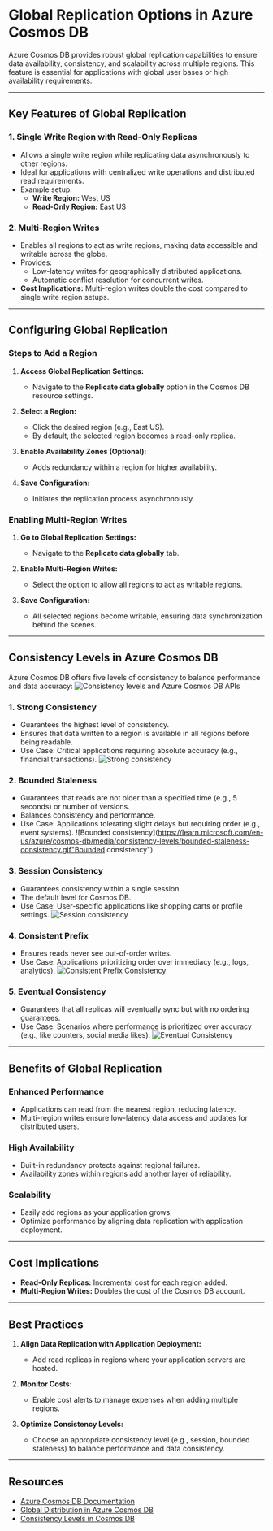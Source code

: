 # Global Replication Options in Azure Cosmos DB

Azure Cosmos DB provides robust global replication capabilities to ensure data availability, consistency, and scalability across multiple regions. This feature is essential for applications with global user bases or high availability requirements.

---

## Key Features of Global Replication

### 1. **Single Write Region with Read-Only Replicas**
- Allows a single write region while replicating data asynchronously to other regions.
- Ideal for applications with centralized write operations and distributed read requirements.
- Example setup:
  - **Write Region:** West US
  - **Read-Only Region:** East US

### 2. **Multi-Region Writes**
- Enables all regions to act as write regions, making data accessible and writable across the globe.
- Provides:
  - Low-latency writes for geographically distributed applications.
  - Automatic conflict resolution for concurrent writes.
- **Cost Implications:** Multi-region writes double the cost compared to single write region setups.

---

## Configuring Global Replication

### Steps to Add a Region
1. **Access Global Replication Settings:**
   - Navigate to the **Replicate data globally** option in the Cosmos DB resource settings.

2. **Select a Region:**
   - Click the desired region (e.g., East US).
   - By default, the selected region becomes a read-only replica.

3. **Enable Availability Zones (Optional):**
   - Adds redundancy within a region for higher availability.

4. **Save Configuration:**
   - Initiates the replication process asynchronously.

### Enabling Multi-Region Writes
1. **Go to Global Replication Settings:**
   - Navigate to the **Replicate data globally** tab.

2. **Enable Multi-Region Writes:**
   - Select the option to allow all regions to act as writable regions.

3. **Save Configuration:**
   - All selected regions become writable, ensuring data synchronization behind the scenes.

---

## Consistency Levels in Azure Cosmos DB
Azure Cosmos DB offers five levels of consistency to balance performance and data accuracy:
![Consistency levels and Azure Cosmos DB APIs](https://learn.microsoft.com/en-us/azure/cosmos-db/media/consistency-levels/five-consistency-levels.png "Consistency levels and Azure Cosmos DB APIs")

### 1. **Strong Consistency**
- Guarantees the highest level of consistency.
- Ensures that data written to a region is available in all regions before being readable.
- Use Case: Critical applications requiring absolute accuracy (e.g., financial transactions).
![Strong consistency](https://learn.microsoft.com/en-us/azure/cosmos-db/media/consistency-levels/strong-consistency.gif "Strong consistency")

### 2. **Bounded Staleness**
- Guarantees that reads are not older than a specified time (e.g., 5 seconds) or number of versions.
- Balances consistency and performance.
- Use Case: Applications tolerating slight delays but requiring order (e.g., event systems).
![Bounded consistency](https://learn.microsoft.com/en-us/azure/cosmos-db/media/consistency-levels/bounded-staleness-consistency.gif"Bounded consistency")

### 3. **Session Consistency**
- Guarantees consistency within a single session.
- The default level for Cosmos DB.
- Use Case: User-specific applications like shopping carts or profile settings.
![Session consistency](https://learn.microsoft.com/en-us/azure/cosmos-db/media/consistency-levels/session-consistency.gif "Session consistency")

### 4. **Consistent Prefix**
- Ensures reads never see out-of-order writes.
- Use Case: Applications prioritizing order over immediacy (e.g., logs, analytics).
![Consistent Prefix Consistency](https://learn.microsoft.com/en-us/azure/cosmos-db/media/consistency-levels/consistent-prefix.gif "Consistent Prefix Consistency")

### 5. **Eventual Consistency**
- Guarantees that all replicas will eventually sync but with no ordering guarantees.
- Use Case: Scenarios where performance is prioritized over accuracy (e.g., like counters, social media likes).
![Eventual Consistency](https://learn.microsoft.com/en-us/azure/cosmos-db/media/consistency-levels/eventual-consistency.gif "Eventual Consistency")
---

## Benefits of Global Replication

### Enhanced Performance
- Applications can read from the nearest region, reducing latency.
- Multi-region writes ensure low-latency data access and updates for distributed users.

### High Availability
- Built-in redundancy protects against regional failures.
- Availability zones within regions add another layer of reliability.

### Scalability
- Easily add regions as your application grows.
- Optimize performance by aligning data replication with application deployment.

---

## Cost Implications
- **Read-Only Replicas:** Incremental cost for each region added.
- **Multi-Region Writes:** Doubles the cost of the Cosmos DB account.

---

## Best Practices

1. **Align Data Replication with Application Deployment:**
   - Add read replicas in regions where your application servers are hosted.

2. **Monitor Costs:**
   - Enable cost alerts to manage expenses when adding multiple regions.

3. **Optimize Consistency Levels:**
   - Choose an appropriate consistency level (e.g., session, bounded staleness) to balance performance and data consistency.

---

## Resources
- [Azure Cosmos DB Documentation](https://learn.microsoft.com/en-us/azure/cosmos-db/)
- [Global Distribution in Azure Cosmos DB](https://learn.microsoft.com/en-us/azure/cosmos-db/distribute-data-globally)
- [Consistency Levels in Cosmos DB](https://learn.microsoft.com/en-us/azure/cosmos-db/consistency-levels)
